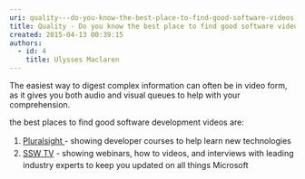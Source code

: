 ```yaml
---
uri: quality---do-you-know-the-best-place-to-find-good-software-videos
title: Quality - Do you know the best place to find good software videos?
created: 2015-04-13 00:39:15
authors:
  - id: 4
    title: Ulysses Maclaren
---
```





<span class='intro'> ​​The easiest way to digest complex information can often be in video form, as it gives you both audio and visual queues to help with your comprehension.&#160;<div>the best places to find good software development videos are&#58;</div> </span>

<ol><li><span style="line-height&#58;1.6;">​</span><span style="line-height&#58;1.6;"><a href="http&#58;//www.pluralsight.com/">Pluralsight </a>- showing developer courses to help learn new technologies</span><span style="line-height&#58;1.6;">​</span><br></li><li><span style="line-height&#58;1.6;"><a href="http&#58;//tv.ssw.com.au/">SSW TV</a> - showing webinars,&#160;​how to videos, and interviews with leading industry​ experts to keep you updated on all things Microsoft</span></li></ol><p><br></p>


